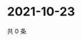 # 2021-10-23

共 0 条

<!-- BEGIN WEIBO -->
<!-- 最后更新时间 Sat Oct 23 2021 09:51:44 GMT+0800 (China Standard Time) -->

<!-- END WEIBO -->
